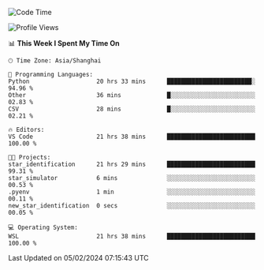 <!--START_SECTION:waka-->
![Code Time](http://img.shields.io/badge/Code%20Time-1%2C497%20hrs%2048%20mins-blue)

![Profile Views](http://img.shields.io/badge/Profile%20Views-0-blue)

📊 **This Week I Spent My Time On** 

```text
🕑︎ Time Zone: Asia/Shanghai

💬 Programming Languages: 
Python                   20 hrs 33 mins      ████████████████████████░   94.96 % 
Other                    36 mins             █░░░░░░░░░░░░░░░░░░░░░░░░   02.83 % 
CSV                      28 mins             █░░░░░░░░░░░░░░░░░░░░░░░░   02.21 % 

🔥 Editors: 
VS Code                  21 hrs 38 mins      █████████████████████████   100.00 % 

🐱‍💻 Projects: 
star_identification      21 hrs 29 mins      █████████████████████████   99.31 % 
star_simulator           6 mins              ░░░░░░░░░░░░░░░░░░░░░░░░░   00.53 % 
.pyenv                   1 min               ░░░░░░░░░░░░░░░░░░░░░░░░░   00.11 % 
new_star_identification  0 secs              ░░░░░░░░░░░░░░░░░░░░░░░░░   00.05 % 

💻 Operating System: 
WSL                      21 hrs 38 mins      █████████████████████████   100.00 % 
```


 Last Updated on 05/02/2024 07:15:43 UTC
<!--END_SECTION:waka-->